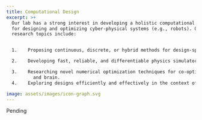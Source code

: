 ```yaml
---
title: Computational Design
excerpt: >+
  Our lab has a strong interest in developing a holistic computational solution
  for designing and optimizing cyber-physical systems (e.g., robots). Our
  research topics include:


  1.	Proposing continuous, discrete, or hybrid methods for design-space representation and parametrization.

  2.	Developing fast, reliable, and differentiable physics simulators for efficient evaluation of a design.

  3.	Researching novel numerical optimization techniques for co-optimizing a cyber-physical system's body 
          and brain.
  4.	Exploring designs efficiently and effectively in the context of multi-objective performance metrics.

image: assets/images/icon-graph.svg
---
```

Pending